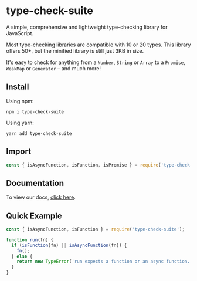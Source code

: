 # type-check-suite

A simple, comprehensive and lightweight type-checking library for JavaScript.

Most type-checking libraries are compatible with 10 or 20 types. This library offers 50+, but the minified library is still just 3KB in size.

It's easy to check for anything from a `Number`, `String` or `Array` to a `Promise`, `WeakMap` or `Generator` – and much more!

## Install

Using npm:

```shell
npm i type-check-suite
```

Using yarn:

```shell
yarn add type-check-suite
```

## Import

```javascript
const { isAsyncFunction, isFunction, isPromise } = require('type-check-suite');
```

## Documentation

To view our docs, [click here](https://bretcameron.github.io/type-check-suite/global).

## Quick Example

```javascript
const { isAsyncFunction, isFunction } = require('type-check-suite');

function run(fn) {
  if (isFunction(fn) || isAsyncFunction(fn)) {
    fn();
  } else {
    return new TypeError('run expects a function or an async function.');
  }
}
```
